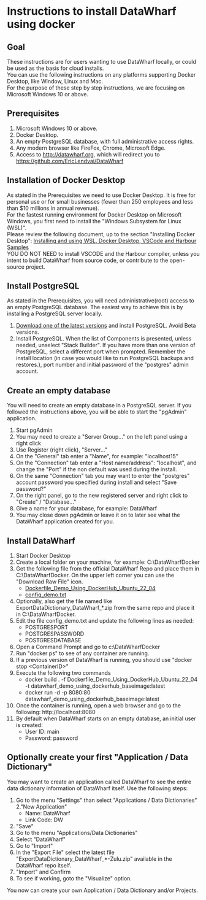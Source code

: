 # Instructions to install DataWharf using docker

## Goal
These instructions are for users wanting to use DataWharf locally, or could be used as the basis for cloud installs.   
You can use the following instructions on any platforms supporting Docker Desktop, like Window, Linux and Mac.   
For the purpose of these step by step instructions, we are focusing on Microsoft Windows 10 or above.   

## Prerequisites
1. Microsoft Windows 10 or above.
2. Docker Desktop.
3. An empty PostgreSQL database, with full administrative access rights.
4. Any modern browser like FireFox, Chrome, Microsoft Edge.
5. Access to http://datawharf.org, which will redirect you to https://github.com/EricLendvai/DataWharf

## Installation of Docker Desktop
As stated in the Prerequisites we need to use Docker Desktop. It is free for personal use or for small businesses (fewer than 250 employees and less than $10 millions in annual revenue).   
For the fastest running environment for Docker Desktop on Microsoft Windows, you first need to install the "Windows Subsystem for Linux (WSL)".   
Please review the following document, up to the section "Installing Docker Desktop": [Installing and using WSL, Docker Desktop, VSCode and Harbour Samples](https://harbour.wiki/index.asp?page=PublicArticles&mode=show&id=221022022831&sig=9123873596)   
YOU DO NOT NEED to install VSCODE and the Harbour compiler, unless you intent to build DataWharf from source code, or contribute to the open-source project.   

## Install PostgreSQL
As stated in the Prerequisites, you will need administrative(root) access to an empty PostgreSQL database. The easiest way to achieve this is by installing a PostgreSQL server locally.   
1. [Download one of the latest versions](https://www.enterprisedb.com/downloads/postgres-postgresql-downloads) and install PostgreSQL. Avoid Beta versions.   
2. Install PostgreSQL. When the list of Components is presented, unless needed, unselect "Stack Builder". If you have more than one version of PostgreSQL, select a different port when prompted. Remember the install location (in case you would like to run PostgreSQL backups and restores.), port number and initial password of the "postgres" admin account.

## Create an empty database
You will need to create an empty database in a PostgreSQL server. If you followed the instructions above, you will be able to start the "pgAdmin" application.
1. Start pgAdmin
2. You may need to create a "Server Group..." on the left panel using a right click
3. Use Register (right click), "Server..."
4. On the "General" tab enter a "Name", for example: "localhost15"
5. On the "Connection" tab enter a "Host name/address": "localhost", and change the "Port" if the non default was used during the install.
6. On the same "Connection" tab you may want to enter the "postgres" account password you specified during install and select "Save password?"
7. On the right panel, go to the new registered server and right click to "Create" / "Database..."
8. Give a name for your database, for example: DataWharf
9. You may close down pgAdmin or leave it on to later see what the DataWharf application created for you.

## Install DataWharf
1. Start Docker Desktop
2. Create a local folder on your machine, for example: C:\DataWharfDocker
3. Get the following file from the official DataWharf Repo and place them in C:\DataWharfDocker. On the upper left corner you can use the "Download Raw File" icon.
    * [Dockerfile_Demo_Using_DockerHub_Ubuntu_22_04](https://github.com/EricLendvai/DataWharf/blob/main/Dockerfile_DockerHub_Base_Image_Ubuntu_22_04)
    * [config_demo.txt](https://github.com/EricLendvai/DataWharf/blob/main/config_demo.txt)
4. Optionally, also get the file named like ExportDataDictionary_DataWharf_*.zip from the same repo and place it in C:\DataWharfDocker.
5. Edit the file config_demo.txt and update the following lines as needed:
    * POSTGRESPORT
    * POSTGRESPASSWORD
    * POSTGRESDATABASE
6. Open a Command Prompt and go to c:\DataWharfDocker
7. Run "docker ps" to see of any container are running. 
8. If a previous version of DataWharf is running, you should use "docker stop \<ContainerID\>"
9. Execute the following two commands
    * docker build . -f Dockerfile_Demo_Using_DockerHub_Ubuntu_22_04 -t datawharf_demo_using_dockerhub_baseimage:latest
    * docker run -d -p 8080:80 datawharf_demo_using_dockerhub_baseimage:latest
10. Once the container is running, open a web browser and go to the following: http://localhost:8080
11. By default when DataWharf starts on an empty database, an initial user is created:
    * User ID: main
    * Password: password

## Optionally create your first "Application / Data Dictionary"

You may want to create an application called DataWharf to see the entire data dictionary information of DataWharf itself. Use the following steps:
1. Go to the menu "Settings" than select "Applications / Data Dictionaries"
2."New Application"
    * Name: DataWharf
    * Link Code: DW
3. "Save"
4. Go to the menu "Applications/Data Dictionaries"
5. Select "DataWharf"
6. Go to "Import"
7. In the "Export File" select the latest file "ExportDataDictionary_DataWharf_*-Zulu.zip" available in the DataWharf repo itself.
8. "Import" and Confirm
9. To see if working, goto the "Visualize" option.

You now can create your own Application / Data Dictionary and/or Projects.   
